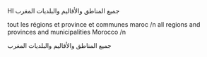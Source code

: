 HI 
جميع المناطق والأقاليم والبلديات المغرب

tout les régions et province et communes maroc /n
all regions and provinces and municipalities Morocco /n


 جميع المناطق والأقاليم والبلديات المغرب
